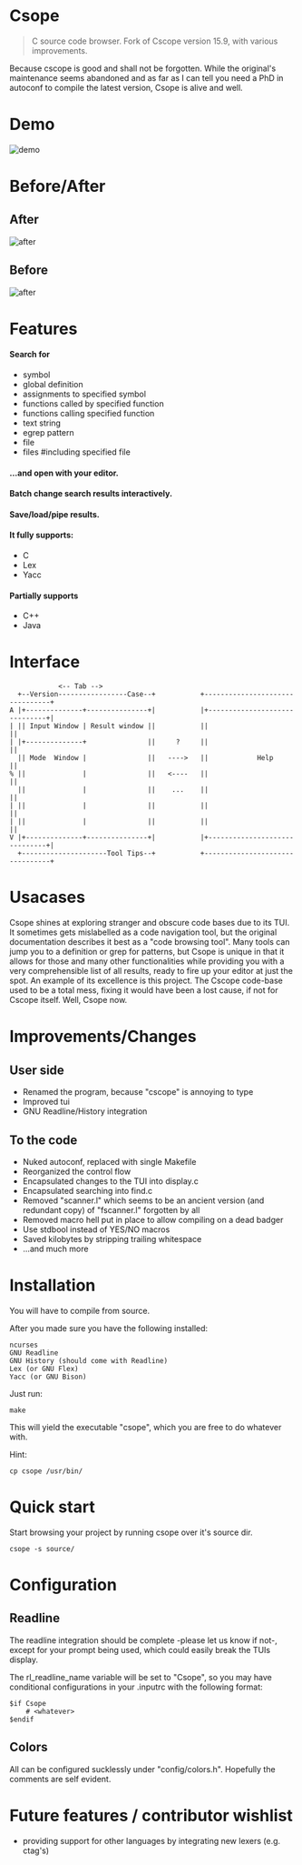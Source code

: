 # Csope
> C source code browser.
> Fork of Cscope version 15.9, with various improvements.

Because cscope is good and shall not be forgotten.
While the original's maintenance seems abandoned and as far as I can tell you need a PhD in autoconf to compile the latest version,
Csope is alive and well.

# Demo
![demo](documentation/csope.GIF)

# Before/After
## After
![after](documentation/after.jpg)
## Before
![after](documentation/before.jpg)

# Features
#### Search for
 + symbol
 + global definition
 + assignments to specified symbol
 + functions called by specified function
 + functions calling specified function
 + text string
 + egrep pattern
 + file
 + files #including specified file
#### ...and open with your editor.
#### Batch change search results **interactively**.
#### Save/load/pipe results.
#### It fully supports:
 + C
 + Lex
 + Yacc
#### Partially supports
 + C++
 + Java

# Interface
	            <-- Tab -->
	  +--Version-----------------Case--+           +--------------------------------+
	A |+--------------+---------------+|           |+------------------------------+|
	| || Input Window | Result window ||           ||                              ||
	| |+--------------+               ||     ?     ||                              ||
	  || Mode  Window |               ||   ---->   ||            Help              ||
	% ||              |               ||   <----   ||                              ||
	  ||              |               ||    ...    ||                              ||
	| ||              |               ||           ||                              ||
	| ||              |               ||           ||                              ||
	V |+--------------+---------------+|           |+------------------------------+|
	  +---------------------Tool Tips--+           +--------------------------------+

# Usacases
Csope shines at exploring stranger and obscure code bases due to its TUI.
It sometimes gets mislabelled as a code navigation tool, but the original documentation describes it best as a "code browsing tool".
Many tools can jump you to a definition or grep for patterns,
but Csope is unique in that it allows for those and many other functionalities while providing you with a very comprehensible list of all results,
ready to fire up your editor at just the spot.
An example of its excellence is this project. The Cscope code-base used to be a total mess,
fixing it would have been a lost cause, if not for Cscope itself. Well, Csope now.

# Improvements/Changes
## User side
+ Renamed the program, because "cscope" is annoying to type
+ Improved tui
+ GNU Readline/History integration
## To the code
+ Nuked autoconf, replaced with single Makefile
+ Reorganized the control flow
+ Encapsulated changes to the TUI into display.c
+ Encapsulated searching into find.c
+ Removed "scanner.l" which seems to be an ancient version (and redundant copy) of "fscanner.l" forgotten by all
+ Removed macro hell put in place to allow compiling on a dead badger
+ Use stdbool instead of YES/NO macros
+ Saved kilobytes by stripping trailing whitespace
+ ...and much more

# Installation
You will have to compile from source.

After you made sure you have the following installed:

	ncurses
	GNU Readline
	GNU History (should come with Readline)
	Lex (or GNU Flex)
	Yacc (or GNU Bison)

Just run:

	make

This will yield the executable "csope", which you are free to do whatever with.

Hint:

	cp csope /usr/bin/

# Quick start
Start browsing your project by running csope over it's source dir.

    csope -s source/

# Configuration
## Readline
The readline integration should be complete -please let us know if not-, except for your prompt being used, which could easily break the TUIs display.

The rl_readline_name variable will be set to "Csope", so you may have conditional configurations in your .inputrc with the following format:

	$if Csope
		# <whatever>
	$endif

## Colors
All can be configured sucklessly under "config/colors.h". Hopefully the comments are self evident.

# Future features / contributor wishlist
+ providing support for other languages by integrating new lexers (e.g. ctag's)
